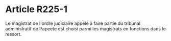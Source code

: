 # Article R225-1

Le magistrat de l'ordre judiciaire appelé à faire partie du tribunal administratif de Papeete est choisi parmi les magistrats en fonctions dans le ressort.
